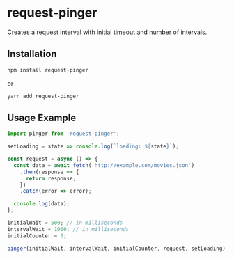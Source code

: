 # request-pinger

Creates a request interval with initial timeout and number of intervals.

## Installation

```sh
npm install request-pinger
```

or

```sh
yarn add request-pinger
```

## Usage Example

```javascript
import pinger from 'request-pinger';

setLoading = state => console.log(`loading: ${state}`);

const request = async () => {
  const data = await fetch('http://example.com/movies.json')
    .then(response => {
      return response;
    })
    .catch(error => error);

  console.log(data);
};

initialWait = 500; // in milliseconds
intervalWait = 1000; // in milliseconds
initialCounter = 5;

pinger(initialWait, intervalWait, initialCounter, request, setLoading);
```
